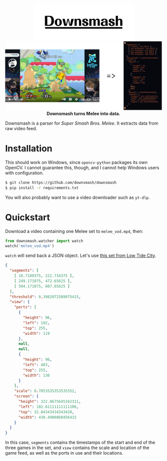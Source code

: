 <div align="center">
<img alt="Downsmash" src="https://raw.githubusercontent.com/downsmash/downsmash/master/docs/downsmash.png" />
<br />
<img alt="What Downsmash does" src="https://raw.githubusercontent.com/downsmash/downsmash/master/docs/what_it_does.png" />
<br />
<b>Downsmash turns Melee into data.</b>
</div>

Downsmash is a parser for _Super Smash Bros. Melee_. It extracts data from raw video feed.

# Installation

This should work on Windows, since `opencv-python` packages its own OpenCV. I cannot guarantee this, though, and I cannot help Windows users with configuration.

```sh
$ git clone https://github.com/downsmash/downsmash
$ pip install -r requirements.txt
```

You will also probably want to use a video downloader such as `yt-dlp`.

# Quickstart

Download a video containing one Melee set to `melee_vod.mp4`, then:

```python
from downsmash.watcher import watch
watch('melee_vod.mp4')
```

`watch` will send back a JSON object. Let's use [this set from Low Tide City](https://www.youtube.com/watch?v=ZhhGAI8Fk1c).

```json
{
  "segments": [
    [ 16.7109375, 222.734375 ],
    [ 249.171875, 472.65625 ],
    [ 504.171875, 607.65625 ]
  ],
  "threshold": 0.3982072589975415,
  "view": {
    "ports": [
      {
        "height": 96,
        "left": 102,
        "top": 255,
        "width": 119
      },
      null,
      null,
      {
        "height": 96,
        "left": 403,
        "top": 255,
        "width": 130
      }
    ],
    "scale": 0.7853535353535352,
    "screen": {
      "height": 322.8675645342311,
      "left": 102.61111111111106,
      "top": 32.84343434343428,
      "width": 430.4900860456415
    }
  }
}
```

In this case, `segments` contains the timestamps of the start and end of the three games in the set, and `view` contains the scale and location of the game feed, as well as the ports in use and their locations.
